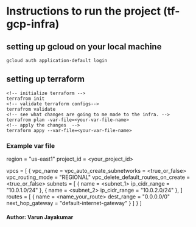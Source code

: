 # Instructions to run the project (tf-gcp-infra)

## setting up gcloud on your local machine

```
gcloud auth application-default login
```

## setting up terraform

```
<!-- initialize terraform -->
terrafrom init
<!-- validate terraform configs-->
terrafrom validate
<!-- see what changes are going to me made to the infra. -->
terrafrom plan -var-file=<your-var-file-name>
<!-- apply the changes  -->
terraform appy --var-file=<your-var-file-name>
```

### Example var file

region = "us-east1"
project_id = <your_project_id>

vpcs = [
{
vpc_name = <vpc-name>
vpc_auto_create_subnetworks = <true_or_false>
vpc_routing_mode = "REGIONAL"
vpc_delete_default_routes_on_create = <true_or_false>
subnets = [
{
name = <subnet_1>
ip_cidr_range = "10.0.1.0/24"
},
{
name = <subnet_2>
ip_cidr_range = "10.0.2.0/24"
},
]
routes = [
{
name = <name_your_route>
dest_range = "0.0.0.0/0"
next_hop_gateway = "default-internet-gateway"
}
]
}
]

#### Author: Varun Jayakumar
